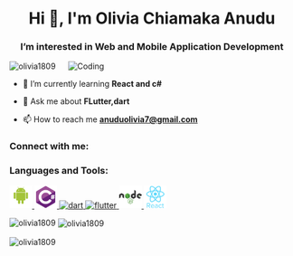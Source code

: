 <h1 align="center">Hi 👋, I'm Olivia Chiamaka Anudu</h1>
<h3 align="center">I’m interested in Web and Mobile Application Development</h3>
<img align="right" alt= "Coding" width="400" src="https://github.com/Olivia1809/Olivia1809/blob/main/programmer.gif" >

<p align="left"> <img src="https://github.com/Olivia1809/Olivia1809/blob/main/programmer.gif" alt="olivia1809" /> </p>

- 🌱 I’m currently learning **React and c#**

- 💬 Ask me about **FLutter,dart**

- 📫 How to reach me **anuduolivia7@gmail.com**

<h3 align="left">Connect with me:</h3>
<p align="left">
</p>

<h3 align="left">Languages and Tools:</h3>
<p align="left"> <a href="https://developer.android.com" target="_blank" rel="noreferrer"> <img src="https://raw.githubusercontent.com/devicons/devicon/master/icons/android/android-original-wordmark.svg" alt="android" width="40" height="40"/> </a> <a href="https://www.w3schools.com/cs/" target="_blank" rel="noreferrer"> <img src="https://raw.githubusercontent.com/devicons/devicon/master/icons/csharp/csharp-original.svg" alt="csharp" width="40" height="40"/> </a> <a href="https://dart.dev" target="_blank" rel="noreferrer"> <img src="https://www.vectorlogo.zone/logos/dartlang/dartlang-icon.svg" alt="dart" width="40" height="40"/> </a> <a href="https://flutter.dev" target="_blank" rel="noreferrer"> <img src="https://www.vectorlogo.zone/logos/flutterio/flutterio-icon.svg" alt="flutter" width="40" height="40"/> </a> <a href="https://nodejs.org" target="_blank" rel="noreferrer"> <img src="https://raw.githubusercontent.com/devicons/devicon/master/icons/nodejs/nodejs-original-wordmark.svg" alt="nodejs" width="40" height="40"/> </a> <a href="https://reactjs.org/" target="_blank" rel="noreferrer"> <img src="https://raw.githubusercontent.com/devicons/devicon/master/icons/react/react-original-wordmark.svg" alt="react" width="40" height="40"/> </a> </p>

<p><img align="left" src="https://github-readme-stats.vercel.app/api/top-langs?username=olivia1809&show_icons=true&locale=en&layout=compact" alt="olivia1809" /></p>

<p>&nbsp;<img align="center" src="https://github-readme-stats.vercel.app/api?username=olivia1809&show_icons=true&locale=en" alt="olivia1809" /></p>

<p><img align="center" src="https://github-readme-streak-stats.herokuapp.com/?user=olivia1809&" alt="olivia1809" /></p>
